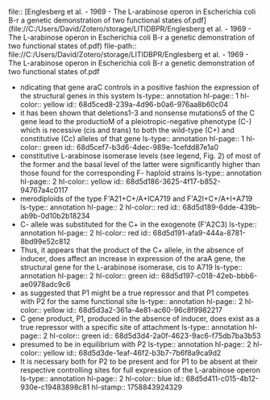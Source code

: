 file:: [Englesberg et al. - 1969 - The L-arabinose operon in Escherichia coli B-r a genetic demonstration of two functional states of.pdf](file://C:/Users/David/Zotero/storage/LITIDBPR/Englesberg et al. - 1969 - The L-arabinose operon in Escherichia coli B-r a genetic demonstration of two functional states of.pdf)
file-path:: file://C:/Users/David/Zotero/storage/LITIDBPR/Englesberg et al. - 1969 - The L-arabinose operon in Escherichia coli B-r a genetic demonstration of two functional states of.pdf

- ndicating that gene araC controls in a positive fashion the expression of the structural genes in this system
  ls-type:: annotation
  hl-page:: 1
  hl-color:: yellow
  id:: 68d5ced8-239a-4d96-b0a6-976aa8b60c04
- it has been shown that deletions1-3 and nonsense mutations5 of the C gene lead to the productioM of a pleiotropic-negative phenotype (C-) which is recessive (cis and trans) to both the wild-type (C+) and constitutive (Cc) alleles of that gene
  ls-type:: annotation
  hl-page:: 1
  hl-color:: green
  id:: 68d5cef7-b3d6-4dec-989e-1cefdd87e1a0
- constitutive L-arabinose isomerase levels (see legend, Fig. 2) of most of the former and the basal level of the latter were significantly higher than those found for the corresponding F- haploid strains
  ls-type:: annotation
  hl-page:: 2
  hl-color:: yellow
  id:: 68d5d186-3625-4f17-b852-94767a4c0117
- merodiploids of the type F'A21+C+/A+ICA719 and F'A2I+C+/A+I+A719
  ls-type:: annotation
  hl-page:: 2
  hl-color:: red
  id:: 68d5d189-6dde-439b-ab9b-0d10b2b18234
- C- allele was substituted for the C+ in the exogenote (F'A2C3)
  ls-type:: annotation
  hl-page:: 2
  hl-color:: red
  id:: 68d5d191-afa9-444a-8781-8bd99e52c812
- Thus, it appears that the product of the C+ allele, in the absence of inducer, does affect an increase in expression of the araA gene, the structural gene for the L-arabinose isomerase, cis to A719
  ls-type:: annotation
  hl-page:: 2
  hl-color:: green
  id:: 68d5d197-c018-42eb-bbb6-ae0978adc9c6
- as suggested that P1 might be a true repressor and that P1 competes with P2 for the same functional site
  ls-type:: annotation
  hl-page:: 2
  hl-color:: yellow
  id:: 68d5d3a2-361a-4e81-ac60-96c8f9982217
- C gene product, P1, produced in the absence of inducer, does exist as a true repressor with a specific site of attachment
  ls-type:: annotation
  hl-page:: 2
  hl-color:: green
  id:: 68d5d3d4-2a0f-4623-9ac6-f75db7ba3b53
- presumed to be in equilibrium with P2
  ls-type:: annotation
  hl-page:: 2
  hl-color:: yellow
  id:: 68d5d3de-1eaf-46f2-b3b7-7b6f8a9ca9d2
- It is necessary both for P2 to be present and for P1 to be absent at their respective controlling sites for full expression of the L-arabinose operon
  ls-type:: annotation
  hl-page:: 2
  hl-color:: blue
  id:: 68d5d411-c015-4b12-930e-c19483898c81
  hl-stamp:: 1758843924329